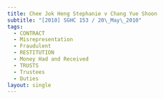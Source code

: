 ```yaml
---
title: Chee Jok Heng Stephanie v Chang Yue Shoon
subtitle: "[2010] SGHC 153 / 20\_May\_2010"
tags:
  - CONTRACT
  - Misrepresentation
  - Fraudulent
  - RESTITUTION
  - Money Had and Received
  - TRUSTS
  - Trustees
  - Duties
layout: single
---
```


